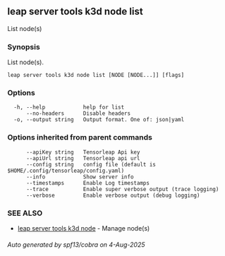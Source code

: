 ## leap server tools k3d node list

List node(s)

### Synopsis

List node(s).

```
leap server tools k3d node list [NODE [NODE...]] [flags]
```

### Options

```
  -h, --help            help for list
      --no-headers      Disable headers
  -o, --output string   Output format. One of: json|yaml
```

### Options inherited from parent commands

```
      --apiKey string   Tensorleap Api key
      --apiUrl string   Tensorleap api url
      --config string   config file (default is $HOME/.config/tensorleap/config.yaml)
      --info            Show server info
      --timestamps      Enable Log timestamps
      --trace           Enable super verbose output (trace logging)
      --verbose         Enable verbose output (debug logging)
```

### SEE ALSO

* [leap server tools k3d node](leap_server_tools_k3d_node.md)	 - Manage node(s)

###### Auto generated by spf13/cobra on 4-Aug-2025
